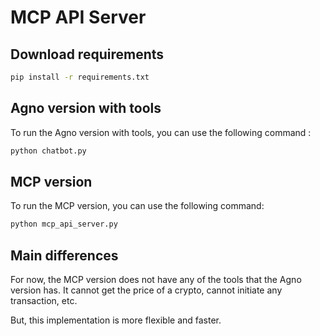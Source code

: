 # MCP API Server

## Download requirements

```bash
pip install -r requirements.txt
```

## Agno version with tools

To run the Agno version with tools, you can use the following command :

```bash
python chatbot.py
```

## MCP version

To run the MCP version, you can use the following command:

```bash
python mcp_api_server.py
```

## Main differences

For now, the MCP version does not have any of the tools that the Agno version has.
It cannot get the price of a crypto, cannot initiate any transaction, etc.

But, this implementation is more flexible and faster.